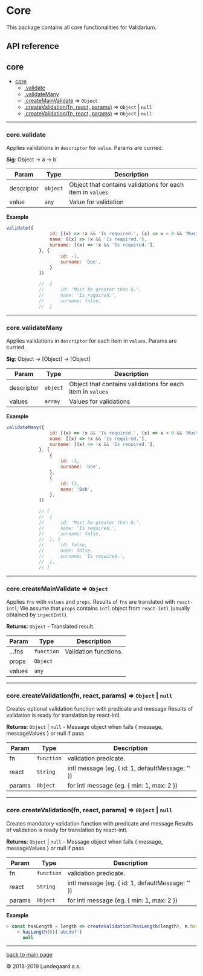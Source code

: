 # Core
This package contains all core functionalities for Validarium.

## API reference
 <a name="module_core"></a>

## core

* [core](#module_core)
    * [.validate](#module_core.validate)
    * [.validateMany](#module_core.validateMany)
    * [.createMainValidate](#module_core.createMainValidate) ⇒ <code>Object</code>
    * [.createValidation(fn, react, params)](#module_core.createValidation) ⇒ <code>Object</code> \| <code>null</code>
    * [.createValidation(fn, react, params)](#module_core.createValidation) ⇒ <code>Object</code> \| <code>null</code>


* * *

<a name="module_core.validate"></a>

### core.validate
Applies validations in `descriptor` for `value`.
Params are curried.

**Sig**: Object -> a -> b  

| Param | Type | Description |
| --- | --- | --- |
| descriptor | <code>object</code> | Object that contains validations for each item in `values` |
| value | <code>any</code> | Value for validation |

**Example**  
```js
validate({
				id: [(x) => !x && 'Is required.', (x) => x < 0 && 'Must be greater than 0.'],
				name: [(x) => !x && 'Is required.'],
				surname: [(x) => !x && 'Is required.'],
			}, {
					id: -1,
					surname: 'Doe',
				}
			])

			// 	{
			// 		id: 'Must be greater than 0.',
			// 		name: 'Is required.',
			// 		surname: false,
			// 	}
```

* * *

<a name="module_core.validateMany"></a>

### core.validateMany
Applies validations in `descriptor` for each item in `values`.
Params are curried.

**Sig**: Object -> [Object] -> [Object]  

| Param | Type | Description |
| --- | --- | --- |
| descriptor | <code>object</code> | Object that contains validations for each item in `values` |
| values | <code>array</code> | Values for validations |

**Example**  
```js
validateMany({
				id: [(x) => !x && 'Is required.', (x) => x < 0 && 'Must be greater than 0.'],
				name: [(x) => !x && 'Is required.'],
				surname: [(x) => !x && 'Is required.'],
			}, [
				{
					id: -1,
					surname: 'Doe',
				},
				{
					id: 13,
					name: 'Bob',
				},
			])

		 	// [
			// 	{
			// 		id: 'Must be greater than 0.',
			// 		name: 'Is required.',
			// 		surname: false,
			// 	}, {
			// 		id: false,
			// 		name: false,
			// 		surname: 'Is required.',
			// 	},
			// ]
```

* * *

<a name="module_core.createMainValidate"></a>

### core.createMainValidate ⇒ <code>Object</code>
Applies `fns` with `values` and `props`.
Results of `fns` are translated with `react-intl`;
We assume that `props` contains `intl` object from `react-intl` (usually obtained by `injectIntl`).

**Returns**: <code>Object</code> - Translated result.  

| Param | Type | Description |
| --- | --- | --- |
| ...fns | <code>function</code> | Validation functions. |
| props | <code>Object</code> |  |
| values | <code>any</code> |  |


* * *

<a name="module_core.createValidation"></a>

### core.createValidation(fn, react, params) ⇒ <code>Object</code> \| <code>null</code>
Creates optional validation function with predicate and message
Results of validation is ready for translation by react-intl.

**Returns**: <code>Object</code> \| <code>null</code> - Message object when fails { message, messageValues } or null if pass  

| Param | Type | Description |
| --- | --- | --- |
| fn | <code>function</code> | validation predicate. |
| react | <code>String</code> | intl message (eg. { id: 1, defaultMessage: '' }) |
| params | <code>Object</code> | for intl message (eg. { min: 1, max: 2 }) |


* * *

<a name="module_core.createValidation"></a>

### core.createValidation(fn, react, params) ⇒ <code>Object</code> \| <code>null</code>
Creates mandatory validation function with predicate and message
Results of validation is ready for translation by react-intl.

**Returns**: <code>Object</code> \| <code>null</code> - Message object when fails { message, messageValues } or null if pass  

| Param | Type | Description |
| --- | --- | --- |
| fn | <code>function</code> | validation predicate. |
| react | <code>String</code> | intl message (eg. { id: 1, defaultMessage: '' }) |
| params | <code>Object</code> | for intl message (eg. { min: 1, max: 2 }) |

**Example**  
```js
> const hasLength = length => createValidation(hasLength(length), m.hasLength, { length })
	> hasLength(6)('abcdef')
	  null
```

* * *


[back to main page](../../README.md)

© 2018-2019 Lundegaard a.s.